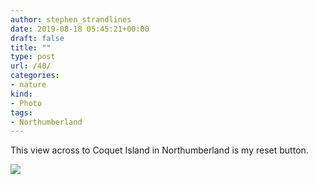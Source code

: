 ```yaml
---
author: stephen_strandlines
date: 2019-08-18 05:45:21+00:00
draft: false
title: ""
type: post
url: /40/
categories:
- nature
kind:
- Photo
tags:
- Northumberland
---
```





This view across to Coquet Island in Northumberland is my reset button.





![](https://strandlines.blog/wp-content/uploads/2019/10/f849d6e328.jpg)


